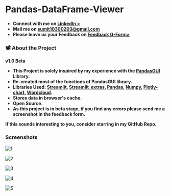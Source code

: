 # Pandas-DataFrame-Viewer

* **Connect with me on [LinkedIn >](https://bit.ly/3DyD6cP)**            
* **Mail me on sumit10300203@gmail.com**
* **Please leave us your Feedback on [Feedback G-Form>](https://forms.gle/vzVN6h7FtwCn45hw6)**

### :film_projector: About the Project

**v1.0 Beta**

* **This Project is solely inspired by my experience with the [PandasGUI](https://github.com/adamerose/PandasGUI) Library.**
* **Re-created most of the functions of PandasGUI library.**
* **Libraries Used: [Streamlit](https://streamlit.io/), [Streamlit_extras](https://extras.streamlit.app/), [Pandas](https://pandas.pydata.org/), [Numpy](https://numpy.org/), [Plotly-chart](https://plotly.com/), [Wordcloud](https://amueller.github.io/word_cloud/).**
* **Stores data in browser's cache.**
* **Open Source.**
* **As this project is in beta stage, if you find any errors please send me a screenshot in the feedback form.**

**If this sounds interesting to you, consider starring in my GitHub Repo.**

### **Screenshots**
![1](https://github.com/sumit10300203/Pandas-DataFrame-Viewer/assets/66067910/a537c19b-7638-4042-8561-dcdf28ab6e4c)

![2](https://github.com/sumit10300203/Pandas-DataFrame-Viewer/assets/66067910/a840cc75-513d-4f2b-9645-5afd4cdd9843)

![3](https://github.com/sumit10300203/Pandas-DataFrame-Viewer/assets/66067910/a8acd9d7-8d89-499d-9d9a-73907725d021)

![4](https://github.com/sumit10300203/Pandas-DataFrame-Viewer/assets/66067910/57c44e26-aefe-4f79-bfec-d1d7ffee64ef)

![5](https://github.com/sumit10300203/Pandas-DataFrame-Viewer/assets/66067910/d3f688af-3860-45f3-829b-4e791cd40a2c)
